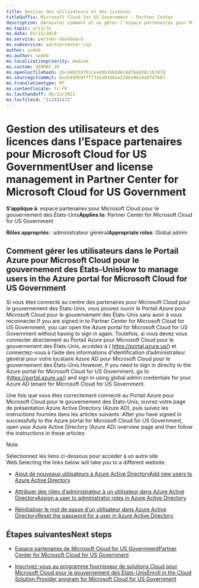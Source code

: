 ```yaml
---
title: Gestion des utilisateurs et des licences
titleSuffix: Microsoft Cloud for US Government - Partner Center
description: Découvrez comment et où gérer l’espace partenaires pour Microsoft Cloud pour les partenaires, les clients et les licences du gouvernement des États-Unis, ainsi que les réinitialisations de mot de passe.
ms.topic: article
ms.date: 03/15/2019
ms.service: partner-dashboard
ms.subservice: partnercenter-csp
author: sodeb
ms.author: sodeb
ms.localizationpriority: medium
ms.custom: SEOMAY.20
ms.openlocfilehash: 26cdd01597b1cea49b36bb06c6d7b4d38c1b7879
ms.sourcegitcommit: bce54ddb9fff7332a03d6aa228ba9414a87d76b7
ms.translationtype: MT
ms.contentlocale: fr-FR
ms.lasthandoff: 06/22/2021
ms.locfileid: "112431471"
---
```

# <a name="user-and-license-management-in-partner-center-for-microsoft-cloud-for-us-government"></a><span data-ttu-id="49126-103">Gestion des utilisateurs et des licences dans l’Espace partenaires pour Microsoft Cloud for US Government</span><span class="sxs-lookup"><span data-stu-id="49126-103">User and license management in Partner Center for Microsoft Cloud for US Government</span></span>

<span data-ttu-id="49126-104">**S’applique à**: espace partenaires pour Microsoft Cloud pour le gouvernement des États-Unis</span><span class="sxs-lookup"><span data-stu-id="49126-104">**Applies to**: Partner Center for Microsoft Cloud for US Government</span></span>

<span data-ttu-id="49126-105">**Rôles appropriés** : administrateur général</span><span class="sxs-lookup"><span data-stu-id="49126-105">**Appropriate roles**: Global admin</span></span>

## <a name="how-to-manage-users-in-the-azure-portal-for-microsoft-cloud-for-us-government"></a><span data-ttu-id="49126-106">Comment gérer les utilisateurs dans le Portail Azure pour Microsoft Cloud pour le gouvernement des États-Unis</span><span class="sxs-lookup"><span data-stu-id="49126-106">How to manage users in the Azure portal for Microsoft Cloud for US Government</span></span>

<span data-ttu-id="49126-107">Si vous êtes connecté au centre des partenaires pour Microsoft Cloud pour le gouvernement des États-Unis, vous pouvez ouvrir le Portail Azure pour Microsoft Cloud pour le gouvernement des États-Unis sans avoir à vous reconnecter.</span><span class="sxs-lookup"><span data-stu-id="49126-107">If you are signed in to Partner Center for Microsoft Cloud for US Government, you can open the Azure portal for Microsoft Cloud for US Government without having to sign in again.</span></span> <span data-ttu-id="49126-108">Toutefois, si vous devez vous connecter directement au Portail Azure pour Microsoft Cloud pour le gouvernement des États-Unis, accédez à ( https://portal.azure.us/) et connectez-vous à l’aide des informations d’identification d’administrateur général pour votre locataire Azure AD pour Microsoft Cloud pour le gouvernement des États-Unis.</span><span class="sxs-lookup"><span data-stu-id="49126-108">However, if you need to sign in directly to the Azure portal for Microsoft Cloud for US Government, go to (https://portal.azure.us/) and sign in using global admin credentials for your Azure AD tenant for Microsoft Cloud for US Government.</span></span>

<span data-ttu-id="49126-109">Une fois que vous êtes correctement connecté au Portail Azure pour Microsoft Cloud pour le gouvernement des États-Unis, ouvrez votre page de présentation Azure Active Directory (Azure AD), puis suivez les instructions fournies dans les articles suivants :</span><span class="sxs-lookup"><span data-stu-id="49126-109">After you have signed in successfully to the Azure portal for Microsoft Cloud for US Government, open your Azure Active Directory (Azure AD) overview page and then follow the instructions in these articles:</span></span>

> [!NOTE]  
> <span data-ttu-id="49126-110">Sélectionnez les liens ci-dessous pour accéder à un autre site Web.</span><span class="sxs-lookup"><span data-stu-id="49126-110">Selecting the links below will take you to a different website.</span></span> 

- [<span data-ttu-id="49126-111">Ajout de nouveaux utilisateurs à Azure Active Directory</span><span class="sxs-lookup"><span data-stu-id="49126-111">Add new users to Azure Active Directory</span></span>](/azure/active-directory/active-directory-users-create-azure-portal)

- [<span data-ttu-id="49126-112">Attribuer des rôles d’administrateur à un utilisateur dans Azure Active Directory</span><span class="sxs-lookup"><span data-stu-id="49126-112">Assign a user to administrator roles in Azure Active Directory</span></span>](/azure/active-directory/active-directory-users-assign-role-azure-portal)

- [<span data-ttu-id="49126-113">Réinitialiser le mot de passe d’un utilisateur dans Azure Active Directory</span><span class="sxs-lookup"><span data-stu-id="49126-113">Reset the password for a user in Azure Active Directory</span></span>](/azure/active-directory/active-directory-users-reset-password-azure-portal)

## <a name="next-steps"></a><span data-ttu-id="49126-114">Étapes suivantes</span><span class="sxs-lookup"><span data-stu-id="49126-114">Next steps</span></span>

- [<span data-ttu-id="49126-115">Espace partenaires de Microsoft Cloud for US Government</span><span class="sxs-lookup"><span data-stu-id="49126-115">Partner Center for Microsoft Cloud for US Government</span></span>](partner-center-for-microsoft-us-govt-cloud.md)

- [<span data-ttu-id="49126-116">Inscrivez-vous au programme fournisseur de solutions Cloud pour Microsoft Cloud pour le gouvernement des États-Unis</span><span class="sxs-lookup"><span data-stu-id="49126-116">Enroll in the Cloud Solution Provider program for Microsoft Cloud for US Government</span></span>](enroll-in-csp-for-microsoft-us-govt-cloud.md)